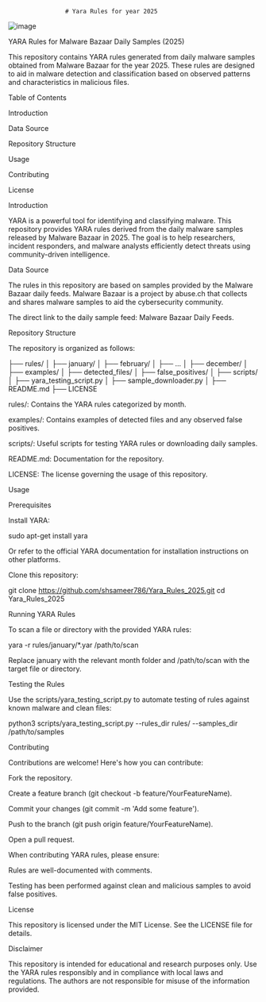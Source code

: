                     # Yara Rules for year 2025
![image](https://github.com/user-attachments/assets/512f398a-c02f-44b0-8232-9fc9c1397ff3)

YARA Rules for Malware Bazaar Daily Samples (2025)

This repository contains YARA rules generated from daily malware samples obtained from Malware Bazaar for the year 2025. These rules are designed to aid in malware detection and classification based on observed patterns and characteristics in malicious files.

Table of Contents

Introduction

Data Source

Repository Structure

Usage

Contributing

License

Introduction

YARA is a powerful tool for identifying and classifying malware. This repository provides YARA rules derived from the daily malware samples released by Malware Bazaar in 2025. The goal is to help researchers, incident responders, and malware analysts efficiently detect threats using community-driven intelligence.

Data Source

The rules in this repository are based on samples provided by the Malware Bazaar daily feeds. Malware Bazaar is a project by abuse.ch that collects and shares malware samples to aid the cybersecurity community.

The direct link to the daily sample feed: Malware Bazaar Daily Feeds.

Repository Structure

The repository is organized as follows:

├── rules/
│   ├── january/
│   ├── february/
│   ├── ...
│   ├── december/
│
├── examples/
│   ├── detected_files/
│   ├── false_positives/
│
├── scripts/
│   ├── yara_testing_script.py
│   ├── sample_downloader.py
│
├── README.md
├── LICENSE

rules/: Contains the YARA rules categorized by month.

examples/: Contains examples of detected files and any observed false positives.

scripts/: Useful scripts for testing YARA rules or downloading daily samples.

README.md: Documentation for the repository.

LICENSE: The license governing the usage of this repository.

Usage

Prerequisites

Install YARA:

sudo apt-get install yara

Or refer to the official YARA documentation for installation instructions on other platforms.

Clone this repository:

git clone https://github.com/shsameer786/Yara_Rules_2025.git
cd Yara_Rules_2025

Running YARA Rules

To scan a file or directory with the provided YARA rules:

yara -r rules/january/*.yar /path/to/scan

Replace january with the relevant month folder and /path/to/scan with the target file or directory.

Testing the Rules

Use the scripts/yara_testing_script.py to automate testing of rules against known malware and clean files:

python3 scripts/yara_testing_script.py --rules_dir rules/ --samples_dir /path/to/samples

Contributing

Contributions are welcome! Here's how you can contribute:

Fork the repository.

Create a feature branch (git checkout -b feature/YourFeatureName).

Commit your changes (git commit -m 'Add some feature').

Push to the branch (git push origin feature/YourFeatureName).

Open a pull request.

When contributing YARA rules, please ensure:

Rules are well-documented with comments.

Testing has been performed against clean and malicious samples to avoid false positives.

License

This repository is licensed under the MIT License. See the LICENSE file for details.

Disclaimer

This repository is intended for educational and research purposes only. Use the YARA rules responsibly and in compliance with local laws and regulations. The authors are not responsible for misuse of the information provided.

